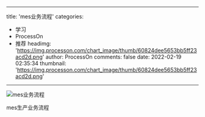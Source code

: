 
---
title: 'mes业务流程'
categories: 
 - 学习
 - ProcessOn
 - 推荐
headimg: 'https://img.processon.com/chart_image/thumb/60824dee5653bb5ff23acd2d.png'
author: ProcessOn
comments: false
date: 2022-02-19 02:35:34
thumbnail: 'https://img.processon.com/chart_image/thumb/60824dee5653bb5ff23acd2d.png'
---

<div>   
<img class="thumb" alt="mes业务流程" src="https://img.processon.com/chart_image/thumb/60824dee5653bb5ff23acd2d.png" referrerpolicy="no-referrer">
<p>mes生产业务流程</p>  
</div>
            
